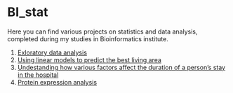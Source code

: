 # BI_stat
Here you can find various projects on statistics and data analysis, completed during my studies in Bioinformatics institute.

1. [Exloratory data analysis](https://github.com/Cucumberan/BI_stat/tree/main/1_project_eda)<br/> 
2. [Using linear models to predict the best living area](https://github.com/Cucumberan/BI_stat/tree/main/2_project_lm)<br/> 
3. [Undestanding how various factors affect the duration of a person’s stay in the hospital](https://github.com/Cucumberan/BI_stat/tree/main/3_project_anova)<br/> 
4. [Protein expression analysis](https://github.com/Cucumberan/BI_stat/tree/main/4_project_protein_expr)

